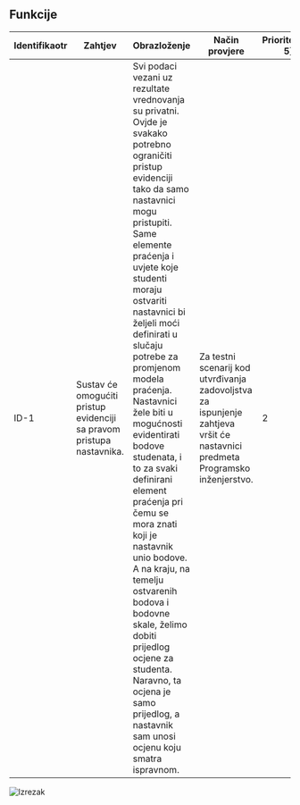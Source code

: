 ## Funkcije
| Identifikaotr | Zahtjev | Obrazloženje | Način provjere | Prioriteti[1-5] | Izvor/Porijeklo |
|-|-|-|-|-|-|
| ID-1 | Sustav će omogućiti pristup evidenciji sa pravom pristupa nastavnika. | Svi podaci vezani uz rezultate vrednovanja su privatni. Ovjde je svakako potrebno ograničiti pristup evidenciji tako da samo nastavnici mogu pristupiti. Same elemente praćenja i uvjete koje studenti moraju ostvariti nastavnici bi željeli moći definirati u slučaju potrebe za promjenom modela praćenja. Nastavnici žele biti u mogućnosti evidentirati bodove studenata, i to za svaki definirani element praćenja pri čemu se mora znati koji je nastavnik unio bodove. A na kraju, na temelju ostvarenih bodova i bodovne skale, želimo dobiti prijedlog ocjene za studenta. Naravno, ta ocjena je samo prijedlog, a nastavnik sam unosi ocjenu koju smatra ispravnom. | Za testni scenarij kod utvrđivanja zadovoljstva za ispunjenje zahtjeva vršit će nastavnici predmeta Programsko inženjerstvo. | 2 | Zahtjev podnjeli nastavnici predmeta Programsko inženjerstvo. |

![Izrezak](https://user-images.githubusercontent.com/126580822/225024310-22434dc3-df2e-4d58-a9e2-fd868f23b7be.PNG)
